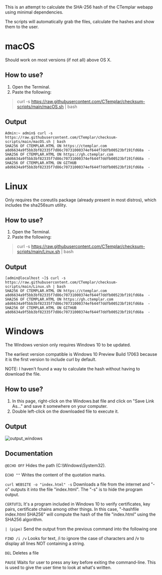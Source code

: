 This is an attempt to calculate the SHA-256 hash of the CTemplar webapp using minimal dependencies.

The scripts will automatically grab the files, calculate the hashes and show them to the user. 

# macOS

Should work on most versions (if not all) above OS X.

## How to use?

1. Open the Terminal.
2. Paste the following:
 > curl -s https://raw.githubusercontent.com/CTemplar/checksum-scripts/main/macOS.sh | bash

## Output

```
Admin:~ admin$ curl -s https://raw.githubusercontent.com/CTemplar/checksum-scripts/main/macOS.sh | bash
SHA256 OF CTEMPLAR.HTML ON https://ctemplar.com                    
a8d6634a9f5bb3bf82335f7d86c70731000374ef644f7ddfb00523bf191fd68a  -
SHA256 OF CTEMPLAR.HTML ON https://gh.ctemplar.com                 
a8d6634a9f5bb3bf82335f7d86c70731000374ef644f7ddfb00523bf191fd68a  -
SHA256 OF CTEMPLAR.HTML ON GITHUB                                  
a8d6634a9f5bb3bf82335f7d86c70731000374ef644f7ddfb00523bf191fd68a  -
```

# Linux

Only requires the coreutils package (already present in most distros), which includes the sha256sum utility.

## How to use?

1. Open the Terminal.
2. Paste the following:
 > curl -s https://raw.githubusercontent.com/CTemplar/checksum-scripts/main/Linux.sh | bash

## Output

```
[admin@localhost ~]$ curl -s https://raw.githubusercontent.com/CTemplar/checksum-scripts/main/Linux.sh | bash
SHA256 OF CTEMPLAR.HTML ON https://ctemplar.com                    
a8d6634a9f5bb3bf82335f7d86c70731000374ef644f7ddfb00523bf191fd68a  -
SHA256 OF CTEMPLAR.HTML ON https://gh.ctemplar.com                 
a8d6634a9f5bb3bf82335f7d86c70731000374ef644f7ddfb00523bf191fd68a  -
SHA256 OF CTEMPLAR.HTML ON GITHUB                                  
a8d6634a9f5bb3bf82335f7d86c70731000374ef644f7ddfb00523bf191fd68a  -
```

# Windows

The Windows version only requires Windows 10 to be updated. 

The earliest version compatible is Windows 10 Preview Build 17063 because it is the first version to include curl by default.

NOTE: I haven't found a way to calculate the hash without having to download the file.

## How to use?

1. In this page, right-click on the Windows.bat file and click on "Save Link As..." and save it somewhere on your computer.
2. Double left-click on the downloaded file to execute it.

## Output

![output_windows](https://user-images.githubusercontent.com/80723977/113630222-6bd34700-965f-11eb-92dd-fa32acb2438e.PNG)

## Documentation

`@ECHO OFF`
Hides the path (C:\Windows\System32).

`ECHO ""`
Writes the content of the quotation marks.

`curl WEBSITE -o "index.html" -s`
Downloads a file from the internet and "-o" outputs it into the file "index.html". The "-s" is to hide the program output.

`CERTUTIL`
It's a program included in Windows 10 to verify certificates, key pairs, certificate chains among other things.
In this case, "-hashfile index.html SHA256" will compute the hash of the file "index.html" using the SHA256 algorithm.

`| (pipe)`
Send the output from the previous command into the following one

`FIND /i /v`
Looks for text, /i to ignore the case of characters and /v to display all lines NOT containing a string.

`DEL`
Deletes a file

`PAUSE`
Waits for user to press any key before exiting the command-line.
This is used to give the user time to look at what's written.
